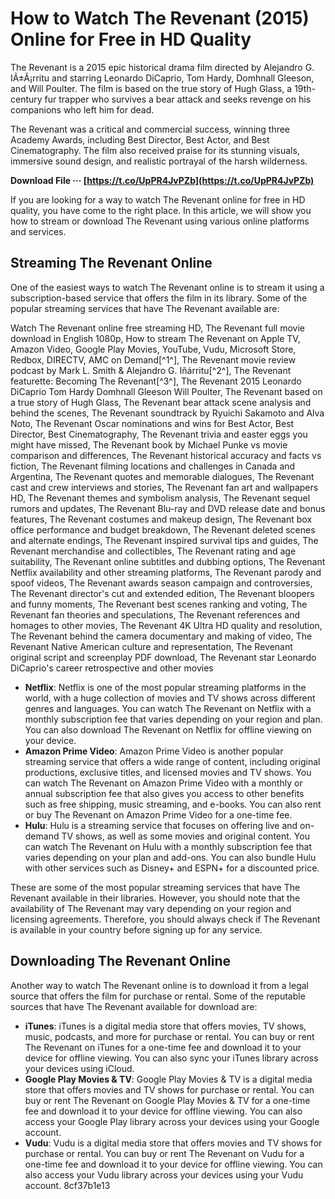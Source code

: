 
 
# How to Watch The Revenant (2015) Online for Free in HD Quality
  
The Revenant is a 2015 epic historical drama film directed by Alejandro G. IÃ±Ã¡rritu and starring Leonardo DiCaprio, Tom Hardy, Domhnall Gleeson, and Will Poulter. The film is based on the true story of Hugh Glass, a 19th-century fur trapper who survives a bear attack and seeks revenge on his companions who left him for dead.
  
The Revenant was a critical and commercial success, winning three Academy Awards, including Best Director, Best Actor, and Best Cinematography. The film also received praise for its stunning visuals, immersive sound design, and realistic portrayal of the harsh wilderness.
 
**Download File ··· [https://t.co/UpPR4JvPZb](https://t.co/UpPR4JvPZb)**


  
If you are looking for a way to watch The Revenant online for free in HD quality, you have come to the right place. In this article, we will show you how to stream or download The Revenant using various online platforms and services.
  
## Streaming The Revenant Online
  
One of the easiest ways to watch The Revenant online is to stream it using a subscription-based service that offers the film in its library. Some of the popular streaming services that have The Revenant available are:
 
Watch The Revenant online free streaming HD,  The Revenant full movie download in English 1080p,  How to stream The Revenant on Apple TV, Amazon Video, Google Play Movies, YouTube, Vudu, Microsoft Store, Redbox, DIRECTV, AMC on Demand[^1^],  The Revenant movie review podcast by Mark L. Smith & Alejandro G. Iñárritu[^2^],  The Revenant featurette: Becoming The Revenant[^3^],  The Revenant 2015 Leonardo DiCaprio Tom Hardy Domhnall Gleeson Will Poulter,  The Revenant based on a true story of Hugh Glass,  The Revenant bear attack scene analysis and behind the scenes,  The Revenant soundtrack by Ryuichi Sakamoto and Alva Noto,  The Revenant Oscar nominations and wins for Best Actor, Best Director, Best Cinematography,  The Revenant trivia and easter eggs you might have missed,  The Revenant book by Michael Punke vs movie comparison and differences,  The Revenant historical accuracy and facts vs fiction,  The Revenant filming locations and challenges in Canada and Argentina,  The Revenant quotes and memorable dialogues,  The Revenant cast and crew interviews and stories,  The Revenant fan art and wallpapers HD,  The Revenant themes and symbolism analysis,  The Revenant sequel rumors and updates,  The Revenant Blu-ray and DVD release date and bonus features,  The Revenant costumes and makeup design,  The Revenant box office performance and budget breakdown,  The Revenant deleted scenes and alternate endings,  The Revenant inspired survival tips and guides,  The Revenant merchandise and collectibles,  The Revenant rating and age suitability,  The Revenant online subtitles and dubbing options,  The Revenant Netflix availability and other streaming platforms,  The Revenant parody and spoof videos,  The Revenant awards season campaign and controversies,  The Revenant director's cut and extended edition,  The Revenant bloopers and funny moments,  The Revenant best scenes ranking and voting,  The Revenant fan theories and speculations,  The Revenant references and homages to other movies,  The Revenant 4K Ultra HD quality and resolution,  The Revenant behind the camera documentary and making of video,  The Revenant Native American culture and representation,  The Revenant original script and screenplay PDF download,  The Revenant star Leonardo DiCaprio's career retrospective and other movies
  
- **Netflix**: Netflix is one of the most popular streaming platforms in the world, with a huge collection of movies and TV shows across different genres and languages. You can watch The Revenant on Netflix with a monthly subscription fee that varies depending on your region and plan. You can also download The Revenant on Netflix for offline viewing on your device.
- **Amazon Prime Video**: Amazon Prime Video is another popular streaming service that offers a wide range of content, including original productions, exclusive titles, and licensed movies and TV shows. You can watch The Revenant on Amazon Prime Video with a monthly or annual subscription fee that also gives you access to other benefits such as free shipping, music streaming, and e-books. You can also rent or buy The Revenant on Amazon Prime Video for a one-time fee.
- **Hulu**: Hulu is a streaming service that focuses on offering live and on-demand TV shows, as well as some movies and original content. You can watch The Revenant on Hulu with a monthly subscription fee that varies depending on your plan and add-ons. You can also bundle Hulu with other services such as Disney+ and ESPN+ for a discounted price.

These are some of the most popular streaming services that have The Revenant available in their libraries. However, you should note that the availability of The Revenant may vary depending on your region and licensing agreements. Therefore, you should always check if The Revenant is available in your country before signing up for any service.
  
## Downloading The Revenant Online
  
Another way to watch The Revenant online is to download it from a legal source that offers the film for purchase or rental. Some of the reputable sources that have The Revenant available for download are:

- **iTunes**: iTunes is a digital media store that offers movies, TV shows, music, podcasts, and more for purchase or rental. You can buy or rent The Revenant on iTunes for a one-time fee and download it to your device for offline viewing. You can also sync your iTunes library across your devices using iCloud.
- **Google Play Movies & TV**: Google Play Movies & TV is a digital media store that offers movies and TV shows for purchase or rental. You can buy or rent The Revenant on Google Play Movies & TV for a one-time fee and download it to your device for offline viewing. You can also access your Google Play library across your devices using your Google account.
- **Vudu**: Vudu is a digital media store that offers movies and TV shows for purchase or rental. You can buy or rent The Revenant on Vudu for a one-time fee and download it to your device for offline viewing. You can also access your Vudu library across your devices using your Vudu account.
8cf37b1e13


